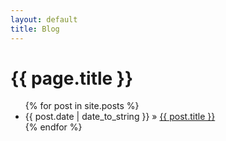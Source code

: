 ```yaml
---
layout: default
title: Blog
---
```

<h1>{{ page.title }}</h1>
<ul class="posts">
    {% for post in site.posts %}
        <li><span>{{ post.date | date_to_string }}</span> » <a href="sandbox/{{ post.url }}" title="{{ post.title }}">{{ post.title }}</a></li>
    {% endfor %}
</ul>
